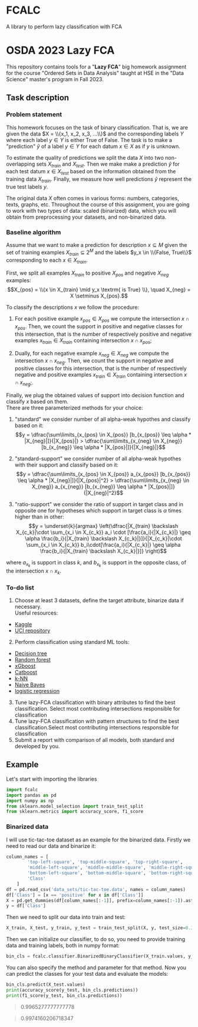 # FCALC
 A library to perform lazy classification with FCA

# OSDA 2023 Lazy FCA

This repository contains tools for a "**Lazy FCA**" big homework assignment for the course "Ordered Sets in Data Analysis" taught at HSE in the "Data Science" master's program in Fall 2023.

## Task description

### Problem statement
This homework focuses on the task of binary classification. 
That is, we are given the data $X = \\{x_1, x_2, x_3, ...\\}$
and the corresponding labels $Y$ where each label $y \in Y$ is either True of False.
The task is to make a "prediction" $\hat{y}$ of a label $y \in Y$ for each datum $x \in X$ as if $y$ is unknown.

To estimate the quality of predictions we split the data $X$ into two non-overlapping sets $X_{train}$ and $X_{test}$.
Then we make make a prediction $\hat{y}$ for each test datum $x \in X_{test}$
based on the information obtained from the training data $X_{train}$. 
Finally, we measure how well predictions $\hat{y}$ represent the true test labels $y$.  

The original data $X$ often comes in various forms: numbers, categories, texts, graphs, etc.
Throughout the course of this assignment, you are going to work with two types of data: scaled (binarized) data, which you will obtain from preprocessing your datasets, and non-binarized data.

### Baseline algorithm

Assume that we want to make a prediction for description $x \subseteq M$ given
the set of training examples $X_{train} \subseteq 2^M$ and the labels $y_x \in \\{False, True\\}$
corresponding to each $x \in X_{train}$.

First, we split all examples $X_{train}$ to positive $X_{pos}$ and negative $X_{neg}$ examples:
$$X_{pos} = \\{x \in X_{train} \mid y_x \textrm{ is True} \\}, \quad X_{neg} = X \setminus X_{pos}.$$

To classify the descriptions $x$ we follow the procedure:
1) For each positive example $x_{pos} \in X_{pos}$ we compute the intersection $x \cap x_{pos}$.
Then, we count the support in positive and negative classes for this intersection, that is the number of respectively positive and negative examples $x_{train} \in X_{train}$ containing intersection $x \cap x_{pos}$;

2) Dually, for each negative example $x_{neg} \in X_{neg}$ we compute the intersection $x \cap x_{neg}$.
Then, we count the support in negative and positive classes for this intersection, that is the number of respectively negative and positive examples $x_{train} \in X_{train}$ containing intersection $x \cap x_{neg}$;.

Finally, we plug the obtained values of support into decision function and classify $x$ based on them.  
There are three parameterized methods for your choice:
1) "standard" we consider number of all alpha-weak hypothes and classify based on it: $$y = \dfrac{\sum\limits_{x_{pos} \in X_{pos}} [b_{x_{pos}} \leq \alpha * |X_{neg}|]}{|X_{pos}|} > \dfrac{\sum\limits_{x_{neg} \in X_{neg}} [b_{x_{neg}} \leq \alpha * |X_{pos}|]}{|X_{neg}|}$$ 

2) "standard-support" we consider number of all alpha-weak hypothes with their support and classify based on it: $$y = \dfrac{\sum\limits_{x_{pos} \in X_{pos}} a_{x_{pos}} [b_{x_{pos}} \leq \alpha * |X_{neg}|]}{|X_{pos}|^2} > \dfrac{\sum\limits_{x_{neg} \in X_{neg}} a_{x_{neg}} [b_{x_{neg}} \leq \alpha * |X_{pos}|]}{|X_{neg}|^2}$$

3) "ratio-support" we consider the ratio of support in target class and in opposite one for hypotheses which support in target class is $\alpha$ times higher than in other: $$y = \underset{k}{argmax} \left(\dfrac{|X_{train} \backslash X_{c_k}|\cdot \sum_{x_i \in X_{c_k}} a_i \cdot [\frac{a_i}{|X_{c_k}|} \geq \alpha \frac{b_i}{|X_{train} \backslash X_{c_k}|}]}{|X_{c_k}|\cdot \sum_{x_i \in X_{c_k}} b_i\cdot[\frac{a_i}{|X_{c_k}|} \geq \alpha \frac{b_i}{|X_{train} \backslash X_{c_k}|}]}  \right)$$

where $a_{x_k}$ is support in class $k$, and $b_{x_k}$ is support in the opposite class, of the intersection $x\cap x_k$.
### To-do list
1. Choose at least 3 datasets, define the target attribute, binarize data if necessary.\
Useful resources:
* [Kaggle](https://www.kaggle.com/)
* [UCI repository](https://archive.ics.uci.edu/datasets)
2. Perform classification using standard ML tools:
* [Decision tree](https://scikit-learn.org/stable/modules/generated/sklearn.tree.DecisionTreeClassifier.html) 
* [Random forest](https://scikit-learn.org/stable/modules/generated/sklearn.ensemble.RandomForestClassifier.html#sklearn.ensemble.RandomForestClassifier)
* [xGboost](https://xgboost.readthedocs.io/en/latest/)
* [Catboost](https://catboost.ai/)
* [k-NN](https://scikit-learn.org/stable/modules/generated/sklearn.neighbors.KNeighborsClassifier.html)
* [Naive Bayes](https://scikit-learn.org/stable/modules/naive_bayes.html)
* [logistic regression](https://scikit-learn.org/stable/modules/generated/sklearn.linear_model.LogisticRegression.html#sklearn.linear_model.LogisticRegression)
3. Tune lazy-FCA classification with binary attributes to find the best classification. Select most contributing intersections responsible for classification
4. Tune  lazy-FCA classification with pattern structures to find the best classification.Select most contributing intersections responsible for classification
5.  Submit a report with comparison of all models, both standard and developed by you.

## Example
Let's start with importing the libraries
```python
import fcalc
import pandas as pd
import numpy as np
from sklearn.model_selection import train_test_split
from sklearn.metrics import accuracy_score, f1_score
```
### Binarized data
I will use tic-tac-toe dataset as an example for the binarized data. Firstly we need to read our data and binarize it:
```python
column_names = [
        'top-left-square', 'top-middle-square', 'top-right-square',
        'middle-left-square', 'middle-middle-square', 'middle-right-square',
        'bottom-left-square', 'bottom-middle-square', 'bottom-right-square',
        'Class'
    ]
df = pd.read_csv('data_sets/tic-tac-toe.data', names = column_names)
df['Class'] = [x == 'positive' for x in df['Class']]
X = pd.get_dummies(df[column_names[:-1]], prefix=column_names[:-1]).astype(bool)
y = df['Class']
```
Then we need to split our data into train and test:
```python
X_train, X_test, y_train, y_test = train_test_split(X, y, test_size=0.3, random_state=42)
```
Then we can initialize our classifier, to do so, you need to provide training data and training labels, both in numpy format:
```python
bin_cls = fcalc.classifier.BinarizedBinaryClassifier(X_train.values, y_train.to_numpy())
```
You can also specify the method and parameter for that method. Now you can predict the classes for your test data and evaluate the models:
```python
bin_cls.predict(X_test.values)
print(accuracy_score(y_test, bin_cls.predictions))
print(f1_score(y_test, bin_cls.predictions))
```
>0.9965277777777778

>0.9974160206718347
